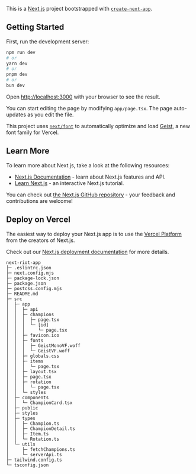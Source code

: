 This is a [Next.js](https://nextjs.org) project bootstrapped with [`create-next-app`](https://nextjs.org/docs/app/api-reference/cli/create-next-app).

## Getting Started

First, run the development server:

```bash
npm run dev
# or
yarn dev
# or
pnpm dev
# or
bun dev
```

Open [http://localhost:3000](http://localhost:3000) with your browser to see the result.

You can start editing the page by modifying `app/page.tsx`. The page auto-updates as you edit the file.

This project uses [`next/font`](https://nextjs.org/docs/app/building-your-application/optimizing/fonts) to automatically optimize and load [Geist](https://vercel.com/font), a new font family for Vercel.

## Learn More

To learn more about Next.js, take a look at the following resources:

- [Next.js Documentation](https://nextjs.org/docs) - learn about Next.js features and API.
- [Learn Next.js](https://nextjs.org/learn) - an interactive Next.js tutorial.

You can check out [the Next.js GitHub repository](https://github.com/vercel/next.js) - your feedback and contributions are welcome!

## Deploy on Vercel

The easiest way to deploy your Next.js app is to use the [Vercel Platform](https://vercel.com/new?utm_medium=default-template&filter=next.js&utm_source=create-next-app&utm_campaign=create-next-app-readme) from the creators of Next.js.

Check out our [Next.js deployment documentation](https://nextjs.org/docs/app/building-your-application/deploying) for more details.

```
next-riot-app
├─ .eslintrc.json
├─ next.config.mjs
├─ package-lock.json
├─ package.json
├─ postcss.config.mjs
├─ README.md
├─ src
│  ├─ app
│  │  ├─ api
│  │  ├─ champions
│  │  │  ├─ page.tsx
│  │  │  └─ [id]
│  │  │     └─ page.tsx
│  │  ├─ favicon.ico
│  │  ├─ fonts
│  │  │  ├─ GeistMonoVF.woff
│  │  │  └─ GeistVF.woff
│  │  ├─ globals.css
│  │  ├─ items
│  │  │  └─ page.tsx
│  │  ├─ layout.tsx
│  │  ├─ page.tsx
│  │  ├─ rotation
│  │  │  └─ page.tsx
│  │  └─ styles
│  ├─ components
│  │  └─ ChampionCard.tsx
│  ├─ public
│  ├─ styles
│  ├─ types
│  │  ├─ Champion.ts
│  │  ├─ ChampionDetail.ts
│  │  ├─ Item.ts
│  │  └─ Rotation.ts
│  └─ utils
│     ├─ fetchChampions.ts
│     └─ serverApi.ts
├─ tailwind.config.ts
└─ tsconfig.json

```